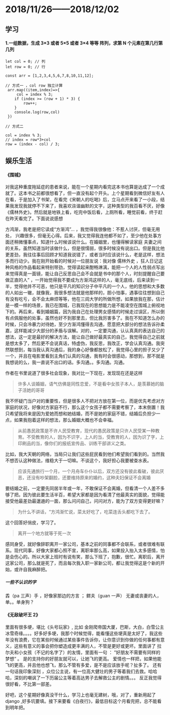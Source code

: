 # 2018/11/26——2018/12/02

## 学习

#### 1.一组数据，生成 3×3 或者 5×5 或者 3×4 等等 阵列，求第 N 个元素在第几行第几列

```
let col = 0; // 列
let row = 0; // 行

const arr = [1,2,3,4,5,6,7,8,10,11,12];

// 方式一 ，col row 独立计算
 arr.map((item,index)=>{
     col = index % 3;
    if (index >= (row + 1) * 3) {
        row++;
    }
    console.log(row,col)
 })

// 方式二

col = index % 3;
// index = row*3+col
row = (index - col) / 3;

```

## 娱乐生活

#### 《围城》

对我这种重度拖延症的患者来说，能在一个星期内看完这本书也算是达成了一个成就了。这本书之前都很想看了，但一直没有起个开头。上个星期看到微信好友有人在看，于是加入了书架，在看完《宋朝人的吃喝》后，立马点开来看了一小段，结果我发现我就停不下来了，我喜欢诙谐幽默的文字，这种类型的我百看不厌，好像《儒林外史》。然后就是地铁上看，吃完中饭后看，上厕所看，睡觉前看，终于赶在昨天看完了。下面说说感想

方鸿渐，我老是把它读成“方渐鸿”... ，我觉得我很像他：不惹人讨厌，但毫无用处， 兴趣很多，但毫无心得。后来，我又觉得我连他都不如了，至少他在处事方面还稍微懂事点，知道什么时候该说什么。在婚姻里，也懂得解读家庭 夫妻之间的关系，虽然知道当时该做什么，但是很懦弱，很多时候没有说出口。但是我比他更差劲，我往往事后回顾才知道我说错了，或者当时应该说什么，老是这样，想法多而行动少。我在刚开始看的时候对一位朋友说：我对像 儒林外史 ，狂人日记这种风格的作品看起来特别带劲，觉得读起来酣畅淋漓，能把一个人的人性弱点写出来觉得真是一面镜，能让自己反思自己会不会就是书中的那个人，时刻提醒自己要做正直的人” ，一开始觉得我不要成为方渐鸿这样的人，毫无底线，后来读到一半，觉得他并不可恶，他只是平凡的知识分子中平凡的一个人，他的思想和大多数的人如出一辙，就像我，我很多想法就是他那样的，胆小怕事，遇事往往想到自己有没有吃亏，会不会太麻烦等等，他在三闾大学的所做所想，如果放我在那，估计是一模一样的场景，我已在围城，已我现在的思想能力是不能凌空在围城上俯视地下的。再后来，看到婚姻篇，因为我自己在处理男女感情的时候走过误区，所以倒有点佩服他的处事，虽然也好不到那里去，但比我厉害多了。我在不知道怎么办的时候，只会冷暴力对待她，至少方渐鸿懂得去沟通，愿意把大部分的想法告诉孙柔嘉，这样能减少大部分的矛盾与误解。对的，一定要沟通，认认真真的表达自己的想法，这一定是最好的解决方法，能让自己做好最真实的自己，我觉得自己之前就是想太多了，然后更不会说真话，特虚伪，我反思，我改正，学会认真沟通。我突然联想到，每当我认真沟通后，我的身心好像都放松了，我觉得心里的担子又少了一个，并且在电影里看到主角们认真的沟通，我有时会很感动，那想到，那不就是我想说的么，我一直说不出口的话。多沟通。。多沟通。沟通。

作者在书里说道了很多社会现象，我对比一下现在，发现现在还是这样

> 许多人谈婚姻，语气仿佛是同性恋爱，不是看中女孩子本人，是羡慕她的脑子活她的哥哥

我不怀疑门当户对的重要性，但是很多人不把对方放在第一位，而是优先考虑对方家庭的状况，好像对方家庭不行，那么这个女孩子都不需要考察了，本末倒置！我只希望我将来是因为爱她而想和她结婚，而不是她的家庭不错，结婚后负担少一点，如果我抱着这样的想法，那么婚姻大概也不会幸福。

> 从前愚民政策是不许人民受教育，现代的愚民政策是只许人民受某一种教育。不受教育的人，因为不识字，上人的当，受教育的人，因为识了字，上印刷品的当，像你们的报纸宣传品、训练干部讲义之类。

比如，我大天朝的网络，当局只让我们这些屁民看到他们希望我们看到的。当然我不想否认这种做法，维稳大于一切嘛。不谈这个，我好担心我要被查水表。

> 应该先通旅行一个月，一个月舟车仆仆以后，双方还没有彼此看破，彼此厌恶，还没有吵架翻脸，还要维持原来的婚约，这种夫妇保证不会离婚

要结婚之前，一定要先同居半年或一年，不敢保证不会离婚，但看清一个人差不多够了把。因为彼此要生活半百，希望大家都是因为看清了他最真实的面貌，觉得能接受他最差劲最邋遢的一面，那么问问自己，问问对方，能为了双方变得更好嘛？

> 为什么不讲话，“方鸿渐忙说，菜太好吃了，吃菜连舌头都吃下去了。

这个回答好俏皮，学习了。

> 离开一个地方就等于死一次

感同身受，就好像辞职离开一家公司，基本之前的同事都不会联系，或者很难有联系。现代同事，好像大家都心照不宣，离职率那么高，如果投入抬入太多感情，怕是会伤心的。所以大家上班时有说有笑，那么下班了，抱歉，很忙。离职后，离开这家公司，那么就是死了，而且每次我入职一家新公司，都让我觉得这是个新的开始，或许自我麻醉把。

##### 一些不认识的字

掱（pa 三声）手 ，好像家那边的方言 ； 鳏夫（guan 一声） 无妻或丧妻的人， 单。。单身狗？

#### 《无敌破坏王 2》

里面有很多埂，堪比《头号玩家》, 比如 金刚爬帝国大厦，巴斯，大白，白雪公主 冰雪奇缘。。。。好多好多埂，我那个时候觉得，能看懂这些埂真是太好了，我这些年没有浪费，它在某些时候通过某些事件告诉你，让你意识到你做的任何事都有意义，这些有意义的事会把你塑造成更丰满的人，不管是更好或更坏。里面讲了 拉尔夫和小女孩（不记的名字了）的友情，里面有一句 ： ”好朋友不需要有同样的梦想“ 。 是的支持你的好朋友就可以，让她飞的更高。 爱情也一样把，如果他能飞的更高，并且他也想飞，那么不管有多爱，是不是应该放手呢？扯多了。 还有一句话我印象深刻 ，众位公主说，有一位高大健壮的男子等着我们去救。哈哈哈，深刻的嘲讽了一下历届公主等着高达男子去解救公主的剧情。。。 反正我觉得很好看，不比第一部差。

好吧，这个星期好像真没干什么，学习上也毫无建树，哦，对了，重新用起了 django ,好多坑要填。接下来要看《白夜行》，最低目标这个月看完把，总不能看到明年把。

